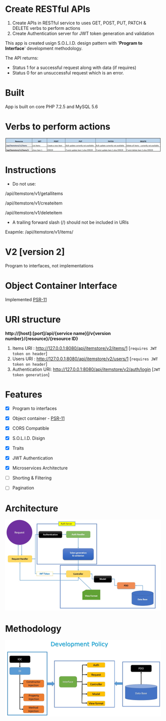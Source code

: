 # Create RESTful APIs

1. Create APIs in RESTful service to uses GET, POST, PUT, PATCH & DELETE verbs to perform actions
2. Create Authentication server for JWT token generation and validation

This app is created usign S.O.L.I.D. design pattern with '**Program to Interface**' development methodology. 

The API returns:
* Status 1 for a successful request along with data (if requires)
* Status 0 for an unsuccessful request which is an error.



# Built
App is built on core PHP 7.2.5 and MySQL 5.6


# Verbs to perform actions
![CURD_actions.jpg](./img/CURD_actions.jpg)


# Instructions 
* Do not use:
 
 /api/itemstore/v1/getallitems 
 
 /api/itemstore/v1/createitem
 
 /api/itemstore/v1/deleteitem
 
 * A trailing forward slash (/) should not be included in URIs

Exapmle: /api/itemstore/v1/items/       

# V2 [version 2]

Program to interfaces, not implementations


# Object Container Interface

Implemented [PSR-11](https://www.php-fig.org/psr/psr-11/)


# URI structure

**http://[host]:[port]/api/{service name}]/v{version number}/{resource}/{resource ID}**

1. Items URI         : http://127.0.0.1:8080/api/itemstore/v2/items/1    [`requires JWT token on header`]
2. Users URI         : http://127.0.0.1:8080/api/itemstore/v2/users/1    [`requires JWT token on header`]
3. Authentication URI: http://127.0.0.1:8080/api/itemstore/v2/auth/login [`JWT token generation`]


# Features

- [x] Program to interfaces
- [x] Object container - [PSR-11](https://www.php-fig.org/psr/psr-11/)
- [X] CORS Compatible
- [X] S.O.L.I.D. Disign
- [X] Traits
- [X] JWT Authentication
- [x] Microservices Architecture
- [ ] Shorting & Filtering
- [ ] Pagination


# Architecture

![auth_flow.jpg](./img/auth_flow.jpg)



# Methodology

![development_policy.jpg](./img/development_policy.jpg)
